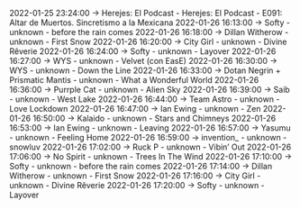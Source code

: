 2022-01-25 23:24:00 -> Herejes: El Podcast - Herejes: El Podcast - E091: Altar de Muertos. Sincretismo a la Mexicana
2022-01-26 16:13:00 -> Softy - unknown - before the rain comes
2022-01-26 16:18:00 -> Dillan Witherow - unknown - First Snow
2022-01-26 16:20:00 -> City Girl - unknown - Divine Rêverie
2022-01-26 16:24:00 -> Softy - unknown - Layover
2022-01-26 16:27:00 -> WYS - unknown - Velvet (con EasE)
2022-01-26 16:30:00 -> WYS - unknown - Down the Line
2022-01-26 16:33:00 -> Dotan Negrin + Prismatic Mantis - unknown - What a Wonderful World
2022-01-26 16:36:00 -> Purrple Cat - unknown - Alien Sky
2022-01-26 16:39:00 -> Saib - unknown - West Lake
2022-01-26 16:44:00 -> Team Astro - unknown - Love Lockdown
2022-01-26 16:47:00 -> Ian Ewing - unknown - Zen
2022-01-26 16:50:00 -> Kalaido - unknown - Stars and Chimneys
2022-01-26 16:53:00 -> Ian Ewing - unknown - Leaving
2022-01-26 16:57:00 -> Yasumu - unknown - Feeling Home
2022-01-26 16:59:00 -> invention_ - unknown - snowluv
2022-01-26 17:02:00 -> Ruck P - unknown - Vibin’ Out
2022-01-26 17:06:00 -> No Spirit - unknown - Trees In The Wind
2022-01-26 17:10:00 -> Softy - unknown - before the rain comes
2022-01-26 17:14:00 -> Dillan Witherow - unknown - First Snow
2022-01-26 17:16:00 -> City Girl - unknown - Divine Rêverie
2022-01-26 17:20:00 -> Softy - unknown - Layover
